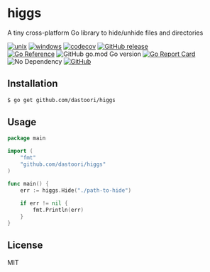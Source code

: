 # higgs

A tiny cross-platform Go library to hide/unhide files and directories

[![unix](https://github.com/dastoori/higgs/actions/workflows/unix.yml/badge.svg)](https://github.com/dastoori/higgs/actions/workflows/unix.yml)
[![windows](https://github.com/dastoori/higgs/actions/workflows/windows.yml/badge.svg)](https://github.com/dastoori/higgs/actions/workflows/windows.yml)
[![codecov](https://codecov.io/gh/dastoori/higgs/branch/master/graph/badge.svg?token=T1AJXSWI3F)](https://codecov.io/gh/dastoori/higgs)
[![GitHub release](https://img.shields.io/github/v/release/dastoori/higgs)](https://github.com/dastoori/higgs/releases)<br/>
[![Go Reference](https://pkg.go.dev/badge/github.com/dastoori/higgs.svg)](https://pkg.go.dev/github.com/dastoori/higgs)
![GitHub go.mod Go version](https://img.shields.io/github/go-mod/go-version/dastoori/higgs)
[![Go Report Card](https://goreportcard.com/badge/github.com/dastoori/higgs)](https://goreportcard.com/report/github.com/dastoori/higgs)
![No Dependency](https://img.shields.io/badge/dependency-no-green)
[![GitHub](https://img.shields.io/github/license/dastoori/higgs)](https://github.com/dastoori/higgs/blob/master/LICENSE)

## Installation

```sh
$ go get github.com/dastoori/higgs
```

## Usage

```go
package main

import (
	"fmt"
	"github.com/dastoori/higgs"
)

func main() {
	err := higgs.Hide("./path-to-hide")
	
	if err != nil {
		fmt.Println(err)
	}
}
```

## License

MIT